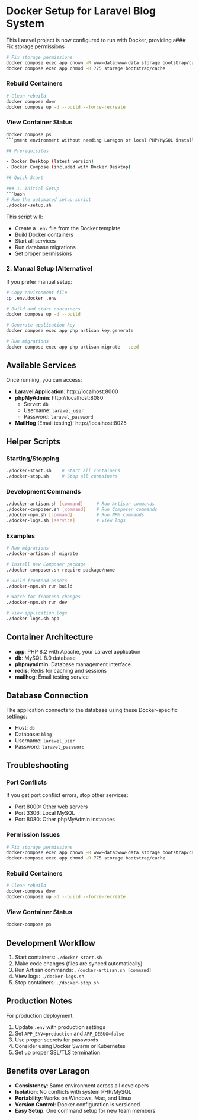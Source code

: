 # Docker Setup for Laravel Blog System

This Laravel project is now configured to run with Docker, providing a### Fix storage permissions

```bash
# Fix storage permissions
docker compose exec app chown -R www-data:www-data storage bootstrap/cache
docker compose exec app chmod -R 775 storage bootstrap/cache
```

### Rebuild Containers

```bash
# Clean rebuild
docker compose down
docker compose up -d --build --force-recreate
```

### View Container Status

````bash
docker compose ps
```pment environment without needing Laragon or local PHP/MySQL installations.

## Prerequisites

- Docker Desktop (latest version)
- Docker Compose (included with Docker Desktop)

## Quick Start

### 1. Initial Setup
```bash
# Run the automated setup script
./docker-setup.sh
````

This script will:

-   Create a `.env` file from the Docker template
-   Build Docker containers
-   Start all services
-   Run database migrations
-   Set proper permissions

### 2. Manual Setup (Alternative)

If you prefer manual setup:

```bash
# Copy environment file
cp .env.docker .env

# Build and start containers
docker compose up -d --build

# Generate application key
docker compose exec app php artisan key:generate

# Run migrations
docker compose exec app php artisan migrate --seed
```

## Available Services

Once running, you can access:

-   **Laravel Application**: http://localhost:8000
-   **phpMyAdmin**: http://localhost:8080
    -   Server: `db`
    -   Username: `laravel_user`
    -   Password: `laravel_password`
-   **MailHog** (Email testing): http://localhost:8025

## Helper Scripts

### Starting/Stopping

```bash
./docker-start.sh    # Start all containers
./docker-stop.sh     # Stop all containers
```

### Development Commands

```bash
./docker-artisan.sh [command]     # Run Artisan commands
./docker-composer.sh [command]    # Run Composer commands
./docker-npm.sh [command]         # Run NPM commands
./docker-logs.sh [service]        # View logs
```

### Examples

```bash
# Run migrations
./docker-artisan.sh migrate

# Install new Composer package
./docker-composer.sh require package/name

# Build frontend assets
./docker-npm.sh run build

# Watch for frontend changes
./docker-npm.sh run dev

# View application logs
./docker-logs.sh app
```

## Container Architecture

-   **app**: PHP 8.2 with Apache, your Laravel application
-   **db**: MySQL 8.0 database
-   **phpmyadmin**: Database management interface
-   **redis**: Redis for caching and sessions
-   **mailhog**: Email testing service

## Database Connection

The application connects to the database using these Docker-specific settings:

-   Host: `db`
-   Database: `blog`
-   Username: `laravel_user`
-   Password: `laravel_password`

## Troubleshooting

### Port Conflicts

If you get port conflict errors, stop other services:

-   Port 8000: Other web servers
-   Port 3306: Local MySQL
-   Port 8080: Other phpMyAdmin instances

### Permission Issues

```bash
# Fix storage permissions
docker-compose exec app chown -R www-data:www-data storage bootstrap/cache
docker-compose exec app chmod -R 775 storage bootstrap/cache
```

### Rebuild Containers

```bash
# Clean rebuild
docker-compose down
docker-compose up -d --build --force-recreate
```

### View Container Status

```bash
docker-compose ps
```

## Development Workflow

1. Start containers: `./docker-start.sh`
2. Make code changes (files are synced automatically)
3. Run Artisan commands: `./docker-artisan.sh [command]`
4. View logs: `./docker-logs.sh`
5. Stop containers: `./docker-stop.sh`

## Production Notes

For production deployment:

1. Update `.env` with production settings
2. Set `APP_ENV=production` and `APP_DEBUG=false`
3. Use proper secrets for passwords
4. Consider using Docker Swarm or Kubernetes
5. Set up proper SSL/TLS termination

## Benefits over Laragon

-   **Consistency**: Same environment across all developers
-   **Isolation**: No conflicts with system PHP/MySQL
-   **Portability**: Works on Windows, Mac, and Linux
-   **Version Control**: Docker configuration is versioned
-   **Easy Setup**: One command setup for new team members
